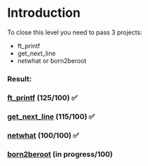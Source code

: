 # Introduction
To close this level you need to pass 3 projects:
* ft_printf
* get_next_line
* netwhat or born2beroot

### Result:
### [ft_printf](./ft_printf) (125/100) ✅ 
### [get_next_line](./get_next_line) (115/100) ✅ 
### [netwhat](./netwhat) (100/100) ✅ 
### [born2beroot](./born2beroot) (in progress/100)